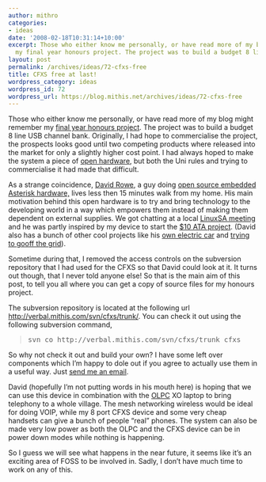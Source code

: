 ```yaml
---
author: mithro
categories:
- ideas
date: '2008-02-18T10:31:14+10:00'
excerpt: Those who either know me personally, or have read more of my blog might remember
  my final year honours project. The project was to build a budget 8 line USB...
layout: post
permalink: /archives/ideas/72-cfxs-free
title: CFXS free at last!
wordpress_category: ideas
wordpress_id: 72
wordpress_url: https://blog.mithis.net/archives/ideas/72-cfxs-free
---
```


<div ><p>Those who either know me personally, or have read more of my blog might remember my <a href="http://blog.mithis.net/archives/uni/41-cfxs-all-done">final year honours project</a>. The project was to build a budget 8 line USB channel bank. Originally, I had hope to commercialise the project, the prospects looks good until two competing products where released into the market for only a slightly higher cost point. I had always hoped to make the system a piece of <a href="http://en.wikipedia.org/wiki/Open_hardware">open hardware</a>, but both the Uni rules and trying to commercialise it had made that difficult.</p><p>As a strange coincidence,  <a href="http://www.rowetel.com/blog/">David Rowe</a>, a guy doing <a href="http://www.rowetel.com/ucasterisk/">open source embedded Asterisk hardware,</a> lives less then 15 minutes walk from my home. His main motivation behind this open hardware is to try and bring technology to the developing world in a way which empowers them instead of making them dependent on external supplies. We got chatting at a local <a href="http://www.linuxsa.org.au">LinuxSA meeting</a> and he was partly inspired by my device to start the <a href="http://www.rowetel.com/blog/?p=26">$10 ATA project</a>. (David also has a bunch of other cool projects like his <a href="http://www.rowetel.com/blog/?p=39">own electric car</a> and <a href="http://www.rowetel.com/blog/?p=42">trying to go</a><a href="http://www.rowetel.com/blog/?p=41">off the grid</a>).</p><p>Sometime during that, I removed the access controls on the subversion repository that I had used for the CFXS so that David could look at it. It turns out though, that I never told anyone else! So that is the main aim of this post, to tell you all where you can get a copy of source files for my honours project.</p><p>The subversion repository is located at the following url <a href="http://verbal.mithis.com/svn/cfxs/trunk/">http://verbal.mithis.com/svn/cfxs/trunk/</a>. You can check it out using the following subversion command,</p><blockquote><pre>svn co http://verbal.mithis.com/svn/cfxs/trunk cfxs</pre></blockquote><p>So why not check it out and build your own? I have some left over components which I’m happy to dole out if you agree to actually use them in a useful way. Just <a href="mailto:mithro@mithis.com">send me an email</a>.</p><p>David (hopefully I’m not putting words in his mouth here) is hoping that we can use this device in combination with the <a href="http://www.laptop.org/">OLPC</a> XO laptop to bring telephony to a whole village. The mesh networking wireless would be ideal for doing VOIP, while my 8 port CFXS device and some very cheap handsets can give a bunch of people “real” phones. The system can also be made very low power as both the OLPC and the CFXS device can be in power down modes while nothing is happening.</p><p>So I guess we will see what happens in the near future, it seems like it’s an exciting area of FOSS to be involved in. Sadly, I don’t have much time to work on any of this.</p><p><img alt="" src="{{ "/assets/images/wp-content/uploads/2007/05/cfxs-try2.jpg" | relative_url }}"/></p></div>